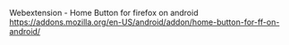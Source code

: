 Webextension - Home Button for firefox on android 
https://addons.mozilla.org/en-US/android/addon/home-button-for-ff-on-android/
